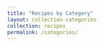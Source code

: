 ```yaml
---
title: "Recipes by Category"
layout: collection-categories
collection: recipes
permalink: /categories/
---
```

